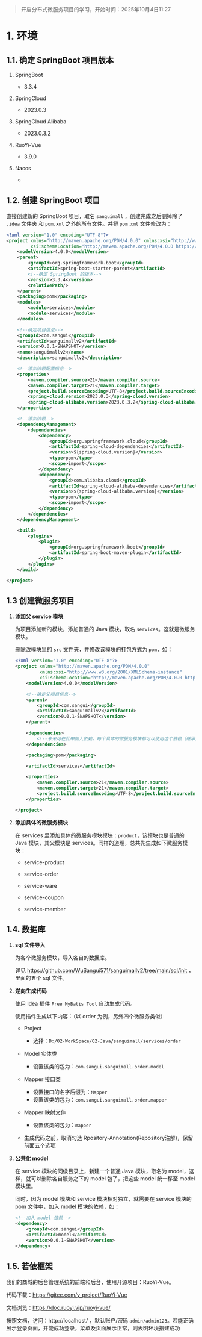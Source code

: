 > 开启分布式微服务项目的学习，开始时间：2025年10月4日11:27

# 1. 环境

## 1.1. 确定 SpringBoot 项目版本

1. SpringBoot
   + 3.3.4

2. SpringCloud

   + 2023.0.3

3. SpringCloud Alibaba

   + 2023.0.3.2

4. RuoYi-Vue

   + 3.9.0

5. Nacos

   + 

   

## 1.2. 创建 SpringBoot 项目

直接创建新的 SpringBoot 项目，取名 `sanguimall` ，创建完成之后删掉除了 `.idea` 文件夹 和 `pom.xml` 之外的所有文件。并将 `pom.xml` 文件修改为：

```xml
<?xml version="1.0" encoding="UTF-8"?>
<project xmlns="http://maven.apache.org/POM/4.0.0" xmlns:xsi="http://www.w3.org/2001/XMLSchema-instance"
         xsi:schemaLocation="http://maven.apache.org/POM/4.0.0 https://maven.apache.org/xsd/maven-4.0.0.xsd">
    <modelVersion>4.0.0</modelVersion>
    <parent>
        <groupId>org.springframework.boot</groupId>
        <artifactId>spring-boot-starter-parent</artifactId>
        <!--确定 SpringBoot 的版本-->
        <version>3.3.4</version>
        <relativePath/>
    </parent>
    <packaging>pom</packaging>
    <modules>
        <module>services</module>
        <module>services</module>
    </modules>

    <!--确定项目信息-->
    <groupId>com.sangui</groupId>
    <artifactId>sanguimallv2</artifactId>
    <version>0.0.1-SNAPSHOT</version>
    <name>sanguimallv2</name>
    <description>sanguimallv2</description>

    <!--添加依赖配置信息-->
    <properties>
        <maven.compiler.source>21</maven.compiler.source>
        <maven.compiler.target>21</maven.compiler.target>
        <project.build.sourceEncoding>UTF-8</project.build.sourceEncoding>
        <spring-cloud.version>2023.0.3</spring-cloud.version>
        <spring-cloud-alibaba.version>2023.0.3.2</spring-cloud-alibaba.version>
    </properties>

    <!--添加依赖-->
    <dependencyManagement>
        <dependencies>
            <dependency>
                <groupId>org.springframework.cloud</groupId>
                <artifactId>spring-cloud-dependencies</artifactId>
                <version>${spring-cloud.version}</version>
                <type>pom</type>
                <scope>import</scope>
            </dependency>
            <dependency>
                <groupId>com.alibaba.cloud</groupId>
                <artifactId>spring-cloud-alibaba-dependencies</artifactId>
                <version>${spring-cloud-alibaba.version}</version>
                <type>pom</type>
                <scope>import</scope>
            </dependency>
        </dependencies>
    </dependencyManagement>

    <build>
        <plugins>
            <plugin>
                <groupId>org.springframework.boot</groupId>
                <artifactId>spring-boot-maven-plugin</artifactId>
            </plugin>
        </plugins>
    </build>

</project>
```

## 1.3 创建微服务项目

1. **添加父 service 模块**

   为项目添加新的模块，添加普通的 Java 模块，取名 `services`。这就是微服务模块。

   删除改模块里的 `src` 文件夹，并修改该模块的打包方式为 `pom`，如：

   ```xml
   <?xml version="1.0" encoding="UTF-8"?>
   <project xmlns="http://maven.apache.org/POM/4.0.0"
            xmlns:xsi="http://www.w3.org/2001/XMLSchema-instance"
            xsi:schemaLocation="http://maven.apache.org/POM/4.0.0 http://maven.apache.org/xsd/maven-4.0.0.xsd">
       <modelVersion>4.0.0</modelVersion>
   
       <!--确定父项目信息-->
       <parent>
           <groupId>com.sangui</groupId>
           <artifactId>sanguimallv2</artifactId>
           <version>0.0.1-SNAPSHOT</version>
       </parent>
   
       <dependencies>
           <!--未来可在此中加入依赖，每个具体的微服务模块都可以使用这个依赖（继承父依赖）-->
       </dependencies>
   
       <packaging>pom</packaging>
   
       <artifactId>services</artifactId>
   
       <properties>
           <maven.compiler.source>21</maven.compiler.source>
           <maven.compiler.target>21</maven.compiler.target>
           <project.build.sourceEncoding>UTF-8</project.build.sourceEncoding>
       </properties>
   
   </project>
   ```

2. **添加具体的微服务模块**

   在 services 里添加具体的微服务模块模块：`product`，该模块也是普通的 Java 模块，其父模块是 services。同样的道理，总共先生成如下微服务模块：

   + service-product

   + service-order

   + service-ware

   + service-coupon

   + service-member

## 1.4. 数据库

1. **sql 文件导入**

   为各个微服务模块，导入各自的数据库。

   详见 https://github.com/WuSangui571/sanguimallv2/tree/main/sql/init ，里面的五个 sql 文件。

2. **逆向生成代码**

   使用 Idea 插件 `Free MyBatis Tool` 自动生成代码。

   使用插件生成以下内容：（以 order 为例，另外四个微服务类似）

   + Project
     + 选择：`D:/02-WorkSpace/02-Java/sanguimall/services/order` 

   + Model 实体类
     + 设置该类的包为：`com.sangui.sanguimall.order.model`

   + Mapper 接口类
     + 设置接口的名字后缀为：`Mapper`
     + 设置该类的包为：`com.sangui.sanguimall.order.mapper`
   + Mapper 映射文件
     + 设置该类的包为：`mapper`

   + 生成代码之前，取消勾选 Rpository-Annotation(Repository注解)，保留前面五个选项

3. **公共化 model**

   在 service 模块的同级目录上，新建一个普通 Java 模块，取名为 model，这样，就可以删除各自服务之下的 model 包了，把这些 model 统一移至 model 模块里。

   同时，因为 model 模块和 service 模块相对独立，就需要在 service 模块的 pom 文件中，加入 model 模块的依赖，如：

   ```xml
   <!--加入 model 依赖-->
   <dependency>
       <groupId>com.sangui</groupId>
       <artifactId>model</artifactId>
       <version>0.0.1-SNAPSHOT</version>
   </dependency>
   ```

## 1.5. 若依框架

我们的商城的后台管理系统的前端和后台，使用开源项目：RuoYi-Vue。

代码下载：https://gitee.com/y_project/RuoYi-Vue 

文档浏览：https://doc.ruoyi.vip/ruoyi-vue/ 

按照文档，访问：http://localhost/ ，默认账户/密码 `admin/admin123`。若能正确展示登录页面，并能成功登录，菜单及页面展示正常，则表明环境搭建成功

